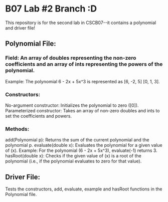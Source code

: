 # B07 Lab #2 Branch :D
This repository is for the second lab in CSCB07--it contains a polynomial and driver file! 

## Polynomial File: 

### Field: An array of doubles representing the non-zero coefficients and an array of ints representing the powers of the polynomial.
Example: The polynomial 6 - 2x + 5x^3 is represented as [6, -2, 5] [0, 1, 3].

### Constructors:
No-argument constructor: Initializes the polynomial to zero ([0]).
Parameterized constructor: Takes an array of non-zero doubles and ints to set the coefficients and powers.

### Methods:
add(Polynomial p): Returns the sum of the current polynomial and the polynomial p.
evaluate(double x): Evaluates the polynomial for a given value of (x).
Example: For the polynomial (6 - 2x + 5x^3), evaluate(-1) returns 3.
hasRoot(double x): Checks if the given value of (x) is a root of the polynomial (i.e., if the polynomial evaluates to zero for that value).

## Driver File: 
Tests the constructors, add, evaluate, example and hasRoot functions in the Polynomial file. 
